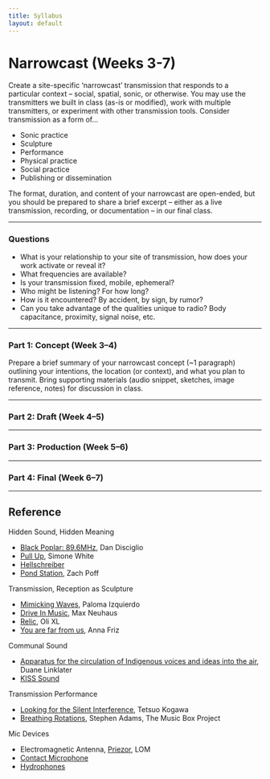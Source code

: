 ```yaml
---
title: Syllabus
layout: default
---
```


# Narrowcast (Weeks 3-7)

Create a site-specific ‘narrowcast’ transmission that responds to a particular context – social, spatial, sonic, or otherwise. You may use the transmitters we built in class (as-is or modified), work with multiple transmitters, or experiment with other transmission tools. Consider transmission as a form of…

- Sonic practice
- Sculpture
- Performance
- Physical practice
- Social practice
- Publishing or dissemination

The format, duration, and content of your narrowcast are open-ended, but you should be prepared to share a brief excerpt – either as a live transmission, recording, or documentation – in our final class.

---

### Questions

- What is your relationship to your site of transmission, how does your work activate or reveal it?
- What frequencies are available?
- Is your transmission fixed, mobile, ephemeral? 
- Who might be listening? For how long?
- How is it encountered? By accident, by sign, by rumor?
- Can you take advantage of the qualities unique to radio? Body capacitance, proximity, signal noise, etc.

---

### Part 1: Concept (Week 3–4)

Prepare a brief summary of your narrowcast concept (~1 paragraph) outlining your intentions, the location (or context), and what you plan to transmit. Bring supporting materials (audio snippet, sketches, image reference, notes) for discussion in class.

--- 

### Part 2: Draft (Week 4–5)

---

### Part 3: Production (Week 5–6)

---

### Part 4: Final (Week 6–7)

---

## Reference

Hidden Sound, Hidden Meaning
- [Black Poplar: 89.6MHz](https://danndisciglio.com/black-poplar-896-mhz), Dan Disciglio
- [Pull Up](https://vol3.temporaryliveness.org/), Simone White
- [Hellschreiber](https://en.wikipedia.org/wiki/Hellschreiber)
- [Pond Station](https://zachpoff.com/artwork/pondstation/), Zach Poff

Transmission, Reception as Sculpture
- [Mimicking Waves](https://palomita.studio/antennas.html), Paloma Izquierdo
- [Drive In Music](https://www.are.na/block/35894399), Max Neuhaus
- [Relic](https://www.are.na/block/2899079), Oli XL
- [You are far from us](https://nicelittlestatic.com/sound-radio-artworks/you-are-far-from-us/), Anna Friz

Communal Sound
- [Apparatus for the circulation of Indigenous voices and ideas into the air](https://westernfront.ca/archives/get/ca_occurrences/1766), Duane Linklater
- [KISS Sound](https://www.youtube.com/watch?v=LIZpE1RBHjM&t=58s)

Transmission Performance
- [Looking for the Silent Interference](https://www.youtube.com/watch?v=7-bZ9PwUwMQ), Tetsuo Kogawa
- [Breathing Rotations](http://radia.fm/2025/04/show-1045-breathing-rotations-in-the-imaginary-radio-station-by-stephen-adams-with-the-music-box-project-diffusion/), Stephen Adams, The Music Box Project

Mic Devices
- Electromagnetic Antenna, [Priezor](https://store.lom.audio/products/priezor?variant=5859618062368), LOM
- [Contact Microphone](https://en.wikipedia.org/wiki/Contact_microphone)
- [Hydrophones](https://en.wikipedia.org/wiki/Hydrophone)
